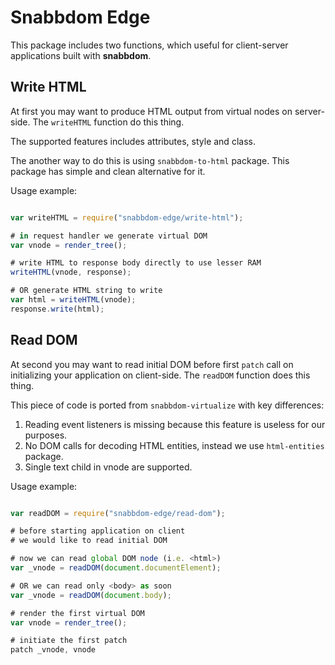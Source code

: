 # Snabbdom Edge

This package includes two functions, which useful for client-server applications built with **snabbdom**.

## Write HTML

At first you may want to produce HTML output from virtual nodes on server-side.
The `writeHTML` function do this thing.

The supported features includes attributes, style and class.

The another way to do this is using `snabbdom-to-html` package.
This package has simple and clean alternative for it.

Usage example:

```javascript

var writeHTML = require("snabbdom-edge/write-html");

# in request handler we generate virtual DOM
var vnode = render_tree();

# write HTML to response body directly to use lesser RAM
writeHTML(vnode, response);

# OR generate HTML string to write
var html = writeHTML(vnode);
response.write(html);

```

## Read DOM

At second you may want to read initial DOM before first `patch` call on initializing your application on client-side.
The `readDOM` function does this thing.

This piece of code is ported from `snabbdom-virtualize` with key differences:

1. Reading event listeners is missing because this feature is useless for our purposes.
2. No DOM calls for decoding HTML entities, instead we use `html-entities` package.
3. Single text child in vnode are supported.

Usage example:

```javascript

var readDOM = require("snabbdom-edge/read-dom");

# before starting application on client
# we would like to read initial DOM

# now we can read global DOM node (i.e. <html>)
var _vnode = readDOM(document.documentElement);

# OR we can read only <body> as soon
var _vnode = readDOM(document.body);

# render the first virtual DOM
var vnode = render_tree();

# initiate the first patch
patch _vnode, vnode

```
